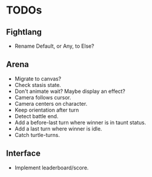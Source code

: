 # TODOs

## Fightlang

- Rename Default, or Any, to Else?

## Arena

- Migrate to canvas?
- Check stasis state.
- Don't animate wait? Maybe display an effect?
- Camera follows cursor.
- Camera centers on character.
- Keep orientation after turn
- Detect battle end.
- Add a before-last turn where winner is in taunt status.
- Add a last turn where winner is idle.
- Catch turtle-turns.

## Interface

- Implement leaderboard/score.